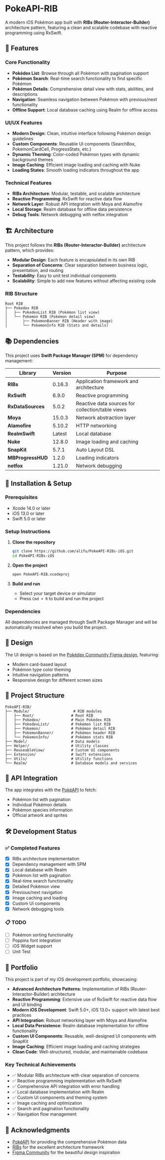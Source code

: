 # PokeAPI-RIB

A modern iOS Pokémon app built with **RIBs (Router-Interactor-Builder)** architecture pattern, featuring a clean and scalable codebase with reactive programming using RxSwift.

## 📱 Features

### Core Functionality
- **Pokédex List**: Browse through all Pokémon with pagination support
- **Pokémon Search**: Real-time search functionality to find specific Pokémon
- **Pokémon Details**: Comprehensive detail view with stats, abilities, and descriptions
- **Navigation**: Seamless navigation between Pokémon with previous/next functionality
- **Offline Support**: Local database caching using Realm for offline access

### UI/UX Features
- **Modern Design**: Clean, intuitive interface following Pokémon design guidelines
- **Custom Components**: Reusable UI components (SearchBox, PokemonCardCell, ProgressStats, etc.)
- **Dynamic Theming**: Color-coded Pokémon types with dynamic background themes
- **Image Caching**: Efficient image loading and caching with Nuke
- **Loading States**: Smooth loading indicators throughout the app

### Technical Features
- **RIBs Architecture**: Modular, testable, and scalable architecture
- **Reactive Programming**: RxSwift for reactive data flow
- **Network Layer**: Robust API integration with Moya and Alamofire
- **Local Storage**: Realm database for offline data persistence
- **Debug Tools**: Network debugging with netfox integration

## 🏗️ Architecture

This project follows the **RIBs (Router-Interactor-Builder)** architecture pattern, which provides:

- **Modular Design**: Each feature is encapsulated in its own RIB
- **Separation of Concerns**: Clear separation between business logic, presentation, and routing
- **Testability**: Easy to unit test individual components
- **Scalability**: Simple to add new features without affecting existing code

### RIB Structure
```
Root RIB
├── Pokedex RIB
│   ├── PokedexList RIB (Pokémon list view)
│   └── Pokemon RIB (Pokémon detail view)
│       ├── PokemonBanner RIB (Header with image)
│       └── PokemonInfo RIB (Stats and details)
```

## 📚 Dependencies

This project uses **Swift Package Manager (SPM)** for dependency management:

| Library | Version | Purpose |
|---------|---------|---------|
| **RIBs** | 0.16.3 | Application framework and architecture |
| **RxSwift** | 6.9.0 | Reactive programming |
| **RxDataSources** | 5.0.2 | Reactive data sources for collection/table views |
| **Moya** | 15.0.3 | Network abstraction layer |
| **Alamofire** | 5.10.2 | HTTP networking |
| **RealmSwift** | Latest | Local database |
| **Nuke** | 12.8.0 | Image loading and caching |
| **SnapKit** | 5.7.1 | Auto Layout DSL |
| **MBProgressHUD** | 1.2.0 | Loading indicators |
| **netfox** | 1.21.0 | Network debugging |

## 🚀 Installation & Setup

### Prerequisites
- Xcode 14.0 or later
- iOS 13.0 or later
- Swift 5.0 or later

### Setup Instructions
1. **Clone the repository**
   ```bash
   git clone https://github.com/alifu/PokeAPI-RIBs-iOS.git
   cd PokeAPI-RIBs-iOS
   ```

2. **Open the project**
   ```bash
   open PokeAPI-RIB.xcodeproj
   ```

3. **Build and run**
   - Select your target device or simulator
   - Press `Cmd + R` to build and run the project

### Dependencies
All dependencies are managed through Swift Package Manager and will be automatically resolved when you build the project.

## 🎨 Design

The UI design is based on the [Pokédex Community Figma design](https://www.figma.com/design/ZNuMRRQvD6yoOaJWRUYzk2/Pok%C3%A9dex--Community-?node-id=913-239&t=vrCYCG8zKjWgmkJP-1), featuring:
- Modern card-based layout
- Pokémon type color theming
- Intuitive navigation patterns
- Responsive design for different screen sizes

## 📁 Project Structure

```
PokeAPI-RIB/
├── Module/                    # RIB modules
│   ├── Root/                 # Root RIB
│   ├── Pokedex/              # Main Pokédex RIB
│   ├── PokedexList/          # Pokémon list RIB
│   ├── Pokemon/              # Pokémon detail RIB
│   ├── PokemonBanner/        # Pokémon header RIB
│   └── PokemonInfo/          # Pokémon stats RIB
├── Model/                    # Data models
├── Helper/                   # Utility classes
├── ReuseableView/            # Custom UI components
├── Extension/                # Swift extensions
├── Utils/                    # Utility functions
└── Realm/                    # Database models and services
```

## 🔄 API Integration

The app integrates with the [PokéAPI](https://pokeapi.co/) to fetch:
- Pokémon list with pagination
- Individual Pokémon details
- Pokémon species information
- Official artwork and sprites

## 🛠️ Development Status

### ✅ Completed Features
- [x] RIBs architecture implementation
- [x] Dependency management with SPM
- [x] Local database with Realm
- [x] Pokémon list with pagination
- [x] Real-time search functionality
- [x] Detailed Pokémon view
- [x] Previous/next navigation
- [x] Image caching and loading
- [x] Custom UI components
- [x] Network debugging tools

### 📋 TODO
- [ ] Pokémon sorting functionality
- [ ] Poppins font integration
- [ ] iOS Widget support
- [ ] Unit Test

## 💼 Portfolio

This project is part of my iOS development portfolio, showcasing:

- **Advanced Architecture Patterns**: Implementation of RIBs (Router-Interactor-Builder) architecture
- **Reactive Programming**: Extensive use of RxSwift for reactive data flow and UI binding
- **Modern iOS Development**: Swift 5.0+, iOS 13.0+ support with latest best practices
- **API Integration**: Robust networking layer with Moya and Alamofire
- **Local Data Persistence**: Realm database implementation for offline functionality
- **Custom UI Components**: Reusable, well-designed UI components with SnapKit
- **Image Caching**: Efficient image loading and caching strategies
- **Clean Code**: Well-structured, modular, and maintainable codebase

### Key Technical Achievements
- ✅ Modular RIBs architecture with clear separation of concerns
- ✅ Reactive programming implementation with RxSwift
- ✅ Comprehensive API integration with error handling
- ✅ Local database implementation with Realm
- ✅ Custom UI components and theming system
- ✅ Image caching and optimization
- ✅ Search and pagination functionality
- ✅ Navigation flow management



## 🙏 Acknowledgments

- [PokéAPI](https://pokeapi.co/) for providing the comprehensive Pokémon data
- [RIBs](https://github.com/uber/RIBs) for the excellent architecture framework
- [Figma Community](https://www.figma.com/design/ZNuMRRQvD6yoOaJWRUYzk2/Pok%C3%A9dex--Community-?node-id=913-239&t=vrCYCG8zKjWgmkJP-1) for the beautiful design inspiration